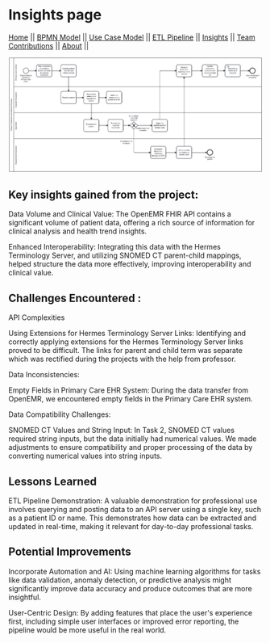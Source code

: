 # Insights page

[Home](./index.md) ||
[BPMN Model](./bpmn.md) ||
[Use Case Model](./use_case.md) ||
[ETL Pipeline](./etl_pipeline.md) ||
[Insights](./insights.md) ||
[Team Contributions](./team_contrib.md) ||
[About](./about.md) ||

![visualization_sample](./assets/Bpmn_model.png)

## Key insights gained from the project:

Data Volume and Clinical Value: The OpenEMR FHIR API contains a significant volume of patient data, offering a rich source of information for clinical analysis and health trend insights.

Enhanced Interoperability: Integrating this data with the Hermes Terminology Server, and utilizing SNOMED CT parent-child mappings, helped structure the data more effectively, improving interoperability and clinical value.

## Challenges Encountered :

API Complexities 

Using Extensions for Hermes Terminology Server Links:  Identifying and correctly applying extensions for the Hermes Terminology Server links proved to be difficult.  The links for parent and child term was separate which was rectified during the projects with the help from professor. 

Data Inconsistencies:

Empty Fields in Primary Care EHR System:  During the data transfer from OpenEMR, we encountered empty fields in the Primary Care EHR system.

Data Compatibility Challenges:

SNOMED CT Values and String Input: In Task 2, SNOMED CT values required string inputs, but the data initially had numerical values.  We made adjustments to ensure compatibility and proper processing of the data by converting numerical values into string inputs.

## Lessons Learned

ETL Pipeline Demonstration: A valuable demonstration for professional use involves querying and posting data to an API server using a single key, such as a patient ID or name. This demonstrates how data can be extracted and updated in real-time, making it relevant for day-to-day professional tasks.


## Potential Improvements

Incorporate Automation and AI: Using machine learning algorithms for tasks like data validation, anomaly detection, or predictive analysis might significantly improve data accuracy and produce outcomes that are more insightful.


User-Centric Design: By adding features that place the user's experience first, including simple user interfaces or improved error reporting, the pipeline would be more useful in the real world.